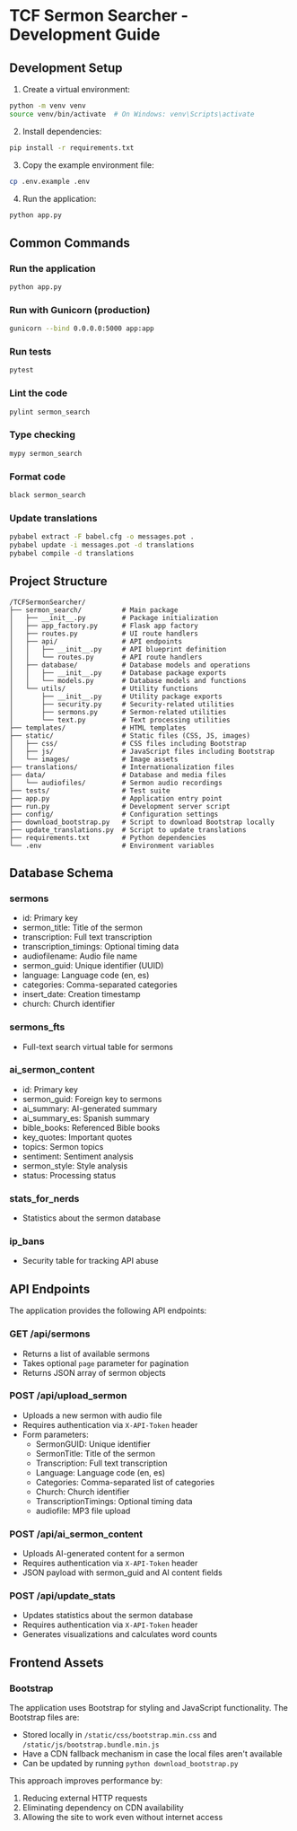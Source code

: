 # TCF Sermon Searcher - Development Guide

## Development Setup

1. Create a virtual environment:
```bash
python -m venv venv
source venv/bin/activate  # On Windows: venv\Scripts\activate
```

2. Install dependencies:
```bash
pip install -r requirements.txt
```

3. Copy the example environment file:
```bash
cp .env.example .env
```

4. Run the application:
```bash
python app.py
```

## Common Commands

### Run the application
```bash
python app.py
```

### Run with Gunicorn (production)
```bash
gunicorn --bind 0.0.0.0:5000 app:app
```

### Run tests
```bash
pytest
```

### Lint the code
```bash
pylint sermon_search
```

### Type checking
```bash
mypy sermon_search
```

### Format code
```bash
black sermon_search
```

### Update translations
```bash
pybabel extract -F babel.cfg -o messages.pot .
pybabel update -i messages.pot -d translations
pybabel compile -d translations
```

## Project Structure

```
/TCFSermonSearcher/
├── sermon_search/          # Main package
│   ├── __init__.py         # Package initialization
│   ├── app_factory.py      # Flask app factory
│   ├── routes.py           # UI route handlers
│   ├── api/                # API endpoints
│   │   ├── __init__.py     # API blueprint definition
│   │   └── routes.py       # API route handlers
│   ├── database/           # Database models and operations
│   │   ├── __init__.py     # Database package exports
│   │   └── models.py       # Database models and functions
│   └── utils/              # Utility functions
│       ├── __init__.py     # Utility package exports
│       ├── security.py     # Security-related utilities
│       ├── sermons.py      # Sermon-related utilities
│       └── text.py         # Text processing utilities
├── templates/              # HTML templates
├── static/                 # Static files (CSS, JS, images)
│   ├── css/                # CSS files including Bootstrap
│   ├── js/                 # JavaScript files including Bootstrap
│   └── images/             # Image assets
├── translations/           # Internationalization files
├── data/                   # Database and media files
│   └── audiofiles/         # Sermon audio recordings
├── tests/                  # Test suite
├── app.py                  # Application entry point
├── run.py                  # Development server script
├── config/                 # Configuration settings
├── download_bootstrap.py   # Script to download Bootstrap locally
├── update_translations.py  # Script to update translations
├── requirements.txt        # Python dependencies
└── .env                    # Environment variables
```

## Database Schema

### sermons
- id: Primary key
- sermon_title: Title of the sermon
- transcription: Full text transcription
- transcription_timings: Optional timing data
- audiofilename: Audio file name
- sermon_guid: Unique identifier (UUID)
- language: Language code (en, es)
- categories: Comma-separated categories
- insert_date: Creation timestamp
- church: Church identifier

### sermons_fts
- Full-text search virtual table for sermons

### ai_sermon_content
- id: Primary key
- sermon_guid: Foreign key to sermons
- ai_summary: AI-generated summary
- ai_summary_es: Spanish summary
- bible_books: Referenced Bible books
- key_quotes: Important quotes
- topics: Sermon topics
- sentiment: Sentiment analysis
- sermon_style: Style analysis
- status: Processing status

### stats_for_nerds
- Statistics about the sermon database

### ip_bans
- Security table for tracking API abuse

## API Endpoints

The application provides the following API endpoints:

### GET /api/sermons
- Returns a list of available sermons
- Takes optional `page` parameter for pagination
- Returns JSON array of sermon objects

### POST /api/upload_sermon
- Uploads a new sermon with audio file
- Requires authentication via `X-API-Token` header
- Form parameters:
  - SermonGUID: Unique identifier
  - SermonTitle: Title of the sermon
  - Transcription: Full text transcription
  - Language: Language code (en, es)
  - Categories: Comma-separated list of categories
  - Church: Church identifier
  - TranscriptionTimings: Optional timing data
  - audiofile: MP3 file upload

### POST /api/ai_sermon_content
- Uploads AI-generated content for a sermon
- Requires authentication via `X-API-Token` header
- JSON payload with sermon_guid and AI content fields

### POST /api/update_stats
- Updates statistics about the sermon database
- Requires authentication via `X-API-Token` header
- Generates visualizations and calculates word counts

## Frontend Assets

### Bootstrap
The application uses Bootstrap for styling and JavaScript functionality. The Bootstrap files are:
- Stored locally in `/static/css/bootstrap.min.css` and `/static/js/bootstrap.bundle.min.js`
- Have a CDN fallback mechanism in case the local files aren't available
- Can be updated by running `python download_bootstrap.py`

This approach improves performance by:
1. Reducing external HTTP requests
2. Eliminating dependency on CDN availability
3. Allowing the site to work even without internet access